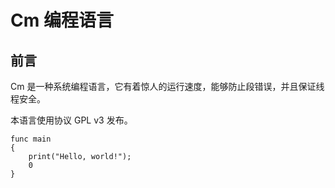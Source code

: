 # Cm 编程语言

## 前言

Cm 是一种系统编程语言，它有着惊人的运行速度，能够防止段错误，并且保证线程安全。

本语言使用协议 GPL v3 发布。

```cb
func main
{
	print("Hello, world!");
	0
}
```


